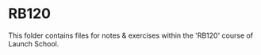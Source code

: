# RB120

This folder contains files for notes & exercises within the 'RB120' course of Launch School.
